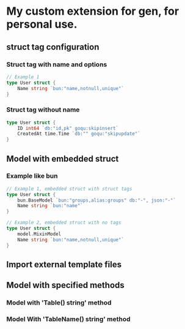 # My custom extension for gen, for personal use.

## struct tag configuration

### Struct tag with name and options
```go
// Example 1
type User struct {
	Name string `bun:"name,notnull,unique"`
}

```

### Struct tag without name
```go
type User struct {
	ID int64 `db:"id,pk" goqu:skipinsert`
	CreatedAt time.Time `db:"" goqu:"skipupdate"`
}
```

## Model with embedded struct

### Example like bun
```go
// Example 1, embedded struct with struct tags
type User struct {
	bun.BaseModel `bun:"groups,alias:groups" db:"-", json:"-"`
	Name string `bun:"name"`
}

// Example 2, embedded struct with no tags
type User struct {
	model.MixinModel
	Name string `bun:"name,notnull,unique"`
}
```

## Import external template files

## Model with specified methods

### Model with 'Table() string' method

### Model With 'TableName() string' method